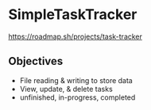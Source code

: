 # SimpleTaskTracker
https://roadmap.sh/projects/task-tracker

## Objectives
- File reading & writing to store data
- View, update, & delete tasks
- unfinished, in-progress, completed